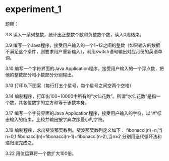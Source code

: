 # experiment_1

题目：

3.8 读入一系列整数，统计出正整数个数和负整数个数，读入0则结束。

3.9 编写一个Java程序，接受用户输入的一个1~12之间的整数（如果输入的数据不满足这个条件，则要求用户重新输入），利用switch语句输出对应月份的英语单词。

3.10 编写一个字符界面的Java Application程序，接受用户输入的一个浮点数，把他的整数部分和小数部分分别输出。

3.13 打印以下图案（每行打五个星号，每个星号之间空两个空格）

3.14 编制程序，打印出100~10000中所有的“水仙花数”。所谓“水仙花数”是指一个数，其各位数字的立方和等于该数本身。

3.17 编写一个字符界面的Java Application程序，接受用户输入的字符，以“#”标志输入的结束，比较并输出按字典次序最小的字符。

3.19 编制程序，求出斐波那契数列。斐波那契数列定义如下：
    fibonacci(n)=n,当n=0,1
    fibonacci(n)=fibonacci(n-1)+fibonacci(n-2),当n≥2
分别用迭代循环法和递归法完成之。

3.22 用位运算将一个数扩大100倍。